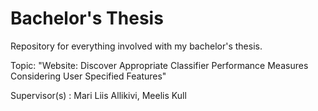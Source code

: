 # Bachelor's Thesis
Repository for everything involved with my bachelor's thesis. 

Topic: "Website: Discover Appropriate Classifier Performance Measures Considering User Specified Features"

Supervisor(s) : Mari Liis Allikivi, Meelis Kull
